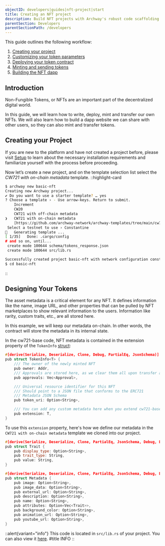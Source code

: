 ```yaml
---
objectID: developers|guides|nft-project|start
title: Creating an NFT project
description: Build NFT projects with Archway's robust code scaffolding templates
parentSection: Developers
parentSectionPath: /developers
---
```


This guide outlines the following workflow:

1. [Creating your project](#creating-your-project)
2. [Customizing your token parameters](#designing-your-tokens)
3. [Deploying your token contract](./2.deploy.md)
4. [Minting and sending tokens](./3.interact.md)
5. [Building the NFT dapp](./4.dapp.md)

## Introduction

Non-Fungible Tokens, or NFTs are an important part of the decentralized digital world.

In this guide, we will learn how to write, deploy, mint and transfer our own NFTs. We will also learn how to build a dapp website we can share with other users, so they can also mint and transfer tokens.

## Creating your Project

If you are new to the platform and have not created a project before, please visit [Setup](../../1.getting-started/2.setup.md) to learn about the necessary installation requirements and familiarize yourself with the process before proceeding.


Now let’s create a new project, and on the template selection list select the _CW721 with on-chain metadata_ template.
::highlight-card

```bash
$ archway new basic-nft
Creating new Archway project...
✔ Do you want to use a starter template? … yes
? Choose a template › - Use arrow-keys. Return to submit.
    Increment
    CW20
    CW721 with off-chain metadata
❯   CW721 with on-chain metadata
    [https://github.com/archway-network/archway-templates/tree/main/cw721/on-chain-metadata]
 Select a testnet to use › Constantine
🔧   Generating template ...
[ 1/35]   Done: .cargo/config
# and so on, until...
 create mode 100644 schema/tokens_response.json
 create mode 100644 src/lib.rs

Successfully created project basic-nft with network configuration constantine-1
$ cd basic-nft
```

::

## Designing Your Tokens

The asset metadata is a critical element for any NFT. It defines information like the name, image URL, and other properties that can be pulled by NFT marketplaces to show relevant information to the users. Information like rarity, custom traits, etc., are all stored here.

In this example, we will keep our metadata on-chain. In other words, the contract will store the metadata in its internal state.

In the cw721-base code, NFT metadata is contained in the extension property of the `TokenInfo` <a href="https://github.com/CosmWasm/cw-nfts/blob/v0.9.3/contracts/cw721-base/src/state.rs#L91-L105" target="_blank" >struct</a>:

```cpp
#[derive(Serialize, Deserialize, Clone, Debug, PartialEq, JsonSchema)]
pub struct TokenInfo<T> {
    /// The owner of the newly minted NFT
    pub owner: Addr,
    /// Approvals are stored here, as we clear them all upon transfer and cannot accumulate much
    pub approvals: Vec<Approval>,

    /// Universal resource identifier for this NFT
    /// Should point to a JSON file that conforms to the ERC721
    /// Metadata JSON Schema
    pub token_uri: Option<String>,

    /// You can add any custom metadata here when you extend cw721-base
    pub extension: T,
}
```

To use this `extension` property, here's how we define our metadata in the `CW721 with on-chain metadata` template we cloned into our project.

```cpp
#[derive(Serialize, Deserialize, Clone, PartialEq, JsonSchema, Debug, Default)]
pub struct Trait {
    pub display_type: Option<String>,
    pub trait_type: String,
    pub value: String,
}

#[derive(Serialize, Deserialize, Clone, PartialEq, JsonSchema, Debug, Default)]
pub struct Metadata {
    pub image: Option<String>,
    pub image_data: Option<String>,
    pub external_url: Option<String>,
    pub description: Option<String>,
    pub name: Option<String>,
    pub attributes: Option<Vec<Trait>>,
    pub background_color: Option<String>,
    pub animation_url: Option<String>,
    pub youtube_url: Option<String>,
}
```

::alert{variant="info"}
This code is located in `src/lib.rs` of your project. You can also view it <a href="https://github.com/archway-network/archway-templates/blob/main/cw721/on-chain-metadata/src/lib.rs#L9-L30" target="_blank" >here</a>.
#title
INFO
::
